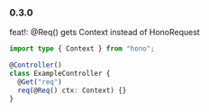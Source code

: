 ### 0.3.0

feat!: @Req() gets Context instead of HonoRequest

```ts
import type { Context } from "hono";

@Controller()
class ExampleController {
  @Get("req")
  req(@Req() ctx: Context) {}
}
```
